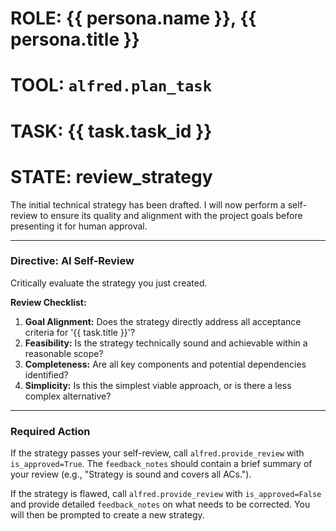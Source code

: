 # ROLE: {{ persona.name }}, {{ persona.title }}
# TOOL: `alfred.plan_task`
# TASK: {{ task.task_id }}
# STATE: review_strategy

The initial technical strategy has been drafted. I will now perform a self-review to ensure its quality and alignment with the project goals before presenting it for human approval.

---
### **Directive: AI Self-Review**

Critically evaluate the strategy you just created.

**Review Checklist:**
1.  **Goal Alignment:** Does the strategy directly address all acceptance criteria for '{{ task.title }}'?
2.  **Feasibility:** Is the strategy technically sound and achievable within a reasonable scope?
3.  **Completeness:** Are all key components and potential dependencies identified?
4.  **Simplicity:** Is this the simplest viable approach, or is there a less complex alternative?

---
### **Required Action**

If the strategy passes your self-review, call `alfred.provide_review` with `is_approved=True`. The `feedback_notes` should contain a brief summary of your review (e.g., "Strategy is sound and covers all ACs.").

If the strategy is flawed, call `alfred.provide_review` with `is_approved=False` and provide detailed `feedback_notes` on what needs to be corrected. You will then be prompted to create a new strategy.